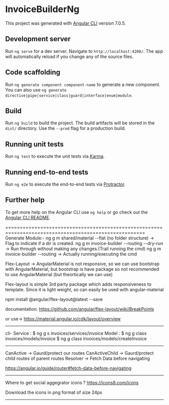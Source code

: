 # InvoiceBuilderNg

This project was generated with [Angular CLI](https://github.com/angular/angular-cli) version 7.0.5.

## Development server

Run `ng serve` for a dev server. Navigate to `http://localhost:4200/`. The app will automatically reload if you change any of the source files.

## Code scaffolding

Run `ng generate component component-name` to generate a new component. You can also use `ng generate directive|pipe|service|class|guard|interface|enum|module`.

## Build

Run `ng build` to build the project. The build artifacts will be stored in the `dist/` directory. Use the `--prod` flag for a production build.

## Running unit tests

Run `ng test` to execute the unit tests via [Karma](https://karma-runner.github.io).

## Running end-to-end tests

Run `ng e2e` to execute the end-to-end tests via [Protractor](http://www.protractortest.org/).

## Further help

To get more help on the Angular CLI use `ng help` or go check out the [Angular CLI README](https://github.com/angular/angular-cli/blob/master/README.md).

======================================================================================================
Generate Module:-
ng g m shared/material --flat (no folder structure) -> Flag to indicate if a dir is created.
ng g m invoice-builder --routing --dry-run -> Run through without making any changes.(Trail running                                                 the cmd)
ng g m invoice-builder --routing -> Actually running/executing the cmd


Flex-Layout ->
AngularMaterial is not responsive, so we can use bootstrap with AngularMaterial, but bootstrap
is have package so not recommended to use AngularMaterial (but theortically we can use)

Flex-layout is simple 3rd party package which adds responsiveness to template.
Since it is light weight, so can easily be used with angular-material

npm install @angular/flex-layout@latest --save

documentation: https://github.com/angular/flex-layout/wiki/BreakPoints 


or use-> https://material.angular.io/cdk/layout/overview


------------------------------------------------------------------------------------------------
cli-
Service : $ ng g s invoices/services/invoice
Model : $ ng g class invoices/models/invoice
        $ ng g class invoices/models/createInvoice


------------------------------------------------------------------------------------------------
CanActive -> Gaurd/protect our routes
CanActiveChild -> Gaurd/protect child routes of parent routes
Resolver -> Fetch Data before navigating  

https://angular.io/guide/router#fetch-data-before-navigating

------------------------------------------------------------------------------------------------
Where to get social aggegrator icons ?
https://icons8.com/icons

Download the icons in png format of size 24px

------------------------------------------------------------------------------------------------
